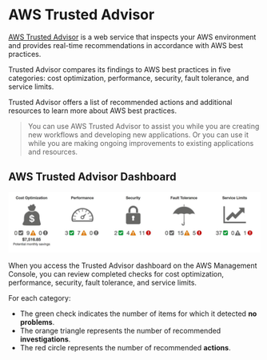 # AWS Trusted Advisor

[AWS Trusted Advisor](https://aws.amazon.com/premiumsupport/technology/trusted-advisor) is a web service that inspects your AWS environment and provides real-time recommendations in accordance with AWS best practices.

Trusted Advisor compares its findings to AWS best practices in five categories: cost optimization, performance, security, fault tolerance, and service limits.

Trusted Advisor offers a list of recommended actions and additional resources to learn more about AWS best practices. 

> You can use AWS Trusted Advisor to assist you while you are creating new workflows and developing new applications. Or you can use it while you are making ongoing improvements to existing applications and resources.

## AWS Trusted Advisor Dashboard

![](images/trusted-advisor.png)

When you access the Trusted Advisor dashboard on the AWS Management Console, you can review completed checks for cost optimization, performance, security, fault tolerance, and service limits.

For each category:

- The green check indicates the number of items for which it detected **no problems**.
- The orange triangle represents the number of recommended **investigations**.
- The red circle represents the number of recommended **actions**.
